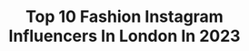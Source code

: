 ---
title: Top 10 Fashion Instagram Influencers In London In 2023
description: >-
  Find top fashion Instagram influencers in London in 2023. Most popular hashtags: #fashion #london #ootd #streetstyle.
platform: Instagram
hits: 914
text_top: Analyze the top-rated Instagram influencers on inBeat.
text_bottom: Our platform holds 914 Instagram influencers like this in London, United Kingdom for you to work with.
profiles:
  - username: "mariegiammarino"
    fullname: >-
      Marie Giammarino
    bio: >-
      Fashion & London, 👜👠👢👗 🇬🇧 Fashion & business consultant Cat and dog mum 😻 🐶 I ❤️ fashion, music, travel and football
    location: "United Kingdom"
    followers: 17025
    engagement: 412
    commentsToLikes: 0.260271
    id: ck9wfhz80ow980j78aoealvdx
    verified: false
    hashtags: ""
  - username: "sharmainechloe"
    fullname: >-
      SHARMAINE CHLOÉ
    bio: >-
      sharmainechloex@gmail.com makeup & fashion • london, uk
    location: "United Kingdom"
    followers: 78507
    engagement: 1486
    commentsToLikes: 0.005543
    id: ck9wfv7j9qmxs0j78kqyxvea1
    verified: false
    hashtags: "#nyx, #anastasiabeverlyhills, #makeuptransformation, #thelist"
  - username: "torysmithphoto"
    fullname: >-
      Tory Smith | Photographer
    bio: >-
      Fashion, Beauty & Advertising #Photographer #Videographer London | Lisbon
    location: "United Kingdom"
    followers: 17414
    engagement: 268
    commentsToLikes: 0.078076
    id: ck6tp7i5ri9bf0j71cfhdud4a
    verified: false
    hashtags: "#streetstyle, #influencerstyle, #photoshoot, #model"
  - username: "luc_love"
    fullname: >-
      
    bio: >-
      ♛🅻🅤🅒🅨🅝🅐♛ ⛸4 Times Polish National Champion⛸#figureskating🥇 •From🇵🇱/🇷🇺 📍London🇬🇧 ⚖️Law #westminsteruni
    location: "United Kingdom"
    followers: 8159
    engagement: 1114
    commentsToLikes: 0.016946
    id: ckap3dthn2nfu0i78330c7jtn
    verified: false
    hashtags: "#fashion, #london, #travelawesome, #fashionkiller"
  - username: "james_stewart_photography"
    fullname: >-
      James Allen Stewart
    bio: >-
      London based. Weddings and family portraits at jamesallenstewart.com. Actors, models, cosplayers and influencers can book at:
    location: "United Kingdom"
    followers: 14118
    engagement: 154
    commentsToLikes: 0.027156
    id: ck8sxzkjzj80w0j788lsxrjjl
    verified: false
    hashtags: "#getindependent, #portraitlondon, #urbanheadshot, #getaheadstart"
  - username: "sonofgeoffrey"
    fullname: >-
      Jefferson O. Obuseri
    bio: >-
      ᴍᴏᴛʜᴇʀ ᴀɢᴇɴᴄʏ: @Mybookermodel🇳🇬 📍ʟᴏɴᴅᴏɴ, ᴜɴɪᴛᴇᴅ ᴋɪɴɢᴅᴏᴍ🇬🇧 ᴋɴᴏᴡɪɴɢ ʏᴏᴜ'ʀᴇ ᴅɪꜰꜰᴇʀᴇɴᴛ ɪꜱ ᴏɴʟʏ ᴛʜᴇ ʙᴇɢɪɴɴɪɴɢ
    location: "United Kingdom"
    followers: 10189
    engagement: 865
    commentsToLikes: 0.076681
    id: ck5hobwxvpaq10i113sldt8xk
    verified: false
    hashtags: "#malemodel, #model, #mybookerdoesitbetter, #models"
  - username: "krishna__j"
    fullname: >-
      Krishna J
    bio: >-
      For bookings please click the link in the bio LOVE AND LIGHT! London town!
    location: "United Kingdom"
    followers: 22765
    engagement: 1373
    commentsToLikes: 0.023454
    id: ck5zk7hsciyv60i1456qwdzo5
    verified: false
    hashtags: "#instagood, #instalife, #mua, #nailart"
  - username: "chelseadawna"
    fullname: >-
      Chelsea Dawna
    bio: >-
      ✨ Fashion & Sneakers 🧡 Co-Founder @sneakersisterhood 🧠 Mental Health Awareness 👟UK 5.5/6 📍London UK 💌 Chelseadawna@gmail.com
    location: "United Kingdom"
    followers: 10331
    engagement: 887
    commentsToLikes: 0.249434
    id: ck8szexw3o6b20j78390oxpii
    verified: false
    hashtags: "#femalesneakerhead, #nike, #styleblogger, #sneakercollection"
  - username: "beauty_spectrum"
    fullname: >-
      M O L L Y 🦋
    bio: >-
      • 21 • Yorkshire vlogger If you can imagine it, you can make it happen 💫 💌 beautyspectrum@mcsaatchisocial.com
    location: "United Kingdom"
    followers: 64280
    engagement: 534
    commentsToLikes: 0.008796
    id: ck5zp04usrq4e0i14o4fntvpk
    verified: false
    hashtags: "#fff, #reels, #london, #youtuber"
  - username: "katie.and.the.clothes"
    fullname: >-
      Katie
    bio: >-
      | Fashion | 🌍 London ❤ Mum of two 📧 katieandtheclothes1@gmail.com 👭Co-host #fashionwithmotherhood
    location: "United Kingdom"
    followers: 11620
    engagement: 563
    commentsToLikes: 0.480358
    id: ck55j0zw2vzy30i11jnfae9sc
    verified: false
    hashtags: "#fridayfashpack, #fbloggersuk, #styleover30, #lookbook"
---